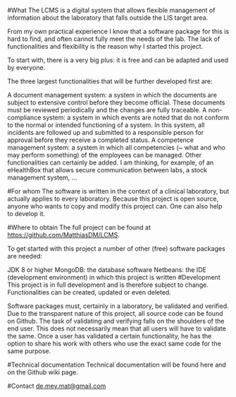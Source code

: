#What
The LCMS is a digital system that allows flexible management of information about the laboratory that falls outside the LIS target area. 

From my own practical experience I know that a software package for this is hard to find, and often cannot fully meet the needs of the lab. The lack of functionalities and flexibility is the reason why I started this project.

To start with, there is a very big plus: it is free and can be adapted and used by everyone.

The three largest functionalities that will be further developed first are:

A document management system: a system in which the documents are subject to extensive control before they become official. These documents must be reviewed periodically and the changes are fully traceable.
A non-compliance system: a system in which events are noted that do not conform to the normal or intended functioning of a system. In this system, all incidents are followed up and submitted to a responsible person for approval before they receive a completed status.
A competence management system: a system in which all competencies (~ what and who may perform something) of the employees can be managed.
Other functionalities can certainly be added. I am thinking, for example, of an eHealthBox that allows secure communication between labs, a stock management system, ...

#For whom
The software is written in the context of a clinical laboratory, but actually applies to every laboratory. Because this project is open source, anyone who wants to copy and modify this project can. One can also help to develop it.

#Where to obtain
The full project can be found at https://github.com/MatthiasDM/LCMS.

To get started with this project a number of other (free) software packages are needed:

JDK 8 or higher
MongoDB: the database software
Netbeans: the IDE (development environment) in which this project is written
#Development
This project is in full development and is therefore subject to change. Functionalities can be created, updated or even deleted.

Software packages must, certainly in a laboratory, be validated and verified. Due to the transparent nature of this project, all source code can be found on Github. The task of validating and verifying falls on the shoulders of the end user. This does not necessarily mean that all users will have to validate the same. Once a user has validated a certain functionality, he has the option to share his work with others who use the exact same code for the same purpose.




#Technical documentation
Technical documentation will be found here and on the Github wiki page.

#Contact
de.mey.mat@gmail.com
